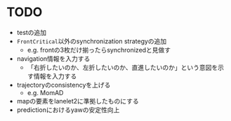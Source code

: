 # TODO

- testの追加
- `FrontCritical`以外のsynchronization strategyの追加
  - e.g. frontの3枚だけ揃ったらsynchronizedと見做す
- navigation情報を入力する
  - 「右折したいのか、左折したいのか、直進したいのか」という意図を示す情報を入力する
- trajectoryのconsistencyを上げる
  - e.g. MomAD
- mapの要素をlanelet2に準拠したものにする
- predictionにおけるyawの安定性向上
